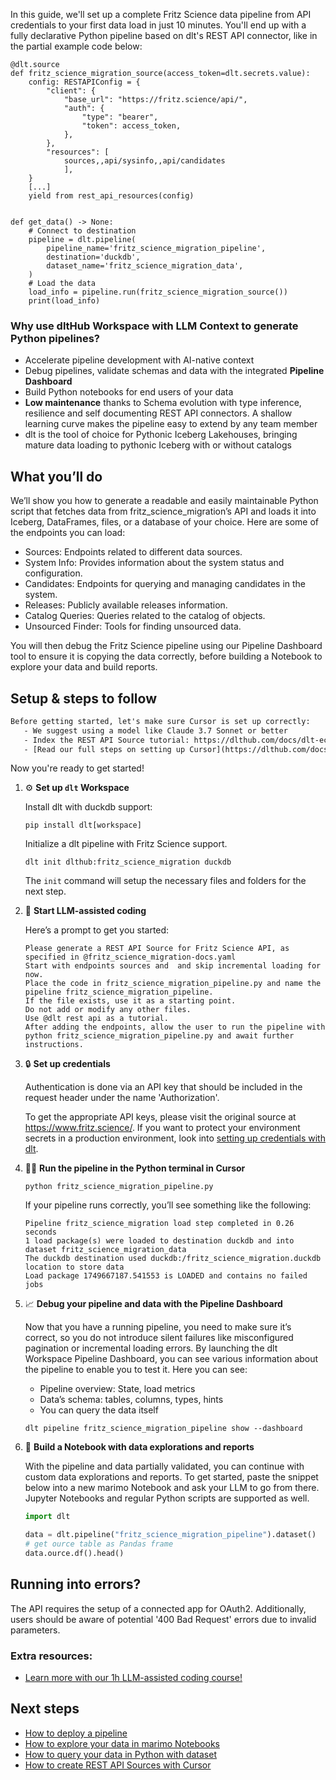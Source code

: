 In this guide, we'll set up a complete Fritz Science data pipeline from API credentials to your first data load in just 10 minutes. You'll end up with a fully declarative Python pipeline based on dlt's REST API connector, like in the partial example code below:

```python-outcome
@dlt.source
def fritz_science_migration_source(access_token=dlt.secrets.value):
    config: RESTAPIConfig = {
        "client": {
            "base_url": "https://fritz.science/api/",
            "auth": {
                "type": "bearer",
                "token": access_token,
            },
        },
        "resources": [
            sources,,api/sysinfo,,api/candidates
            ],
    }
    [...]
    yield from rest_api_resources(config)


def get_data() -> None:
    # Connect to destination
    pipeline = dlt.pipeline(
        pipeline_name='fritz_science_migration_pipeline',
        destination='duckdb',
        dataset_name='fritz_science_migration_data', 
    )
    # Load the data
    load_info = pipeline.run(fritz_science_migration_source())
    print(load_info) 
```

### Why use dltHub Workspace with LLM Context to generate Python pipelines?

- Accelerate pipeline development with AI-native context
- Debug pipelines, validate schemas and data with the integrated **Pipeline Dashboard**
- Build Python notebooks for end users of your data
- **Low maintenance** thanks to Schema evolution with type inference, resilience and self documenting REST API connectors. A shallow learning curve makes the pipeline easy to extend by any team member
- dlt is the tool of choice for Pythonic Iceberg Lakehouses, bringing mature data loading to pythonic Iceberg with or without catalogs

## What you’ll do

We’ll show you how to generate a readable and easily maintainable Python script that fetches data from fritz_science_migration’s API and loads it into Iceberg, DataFrames, files, or a database of your choice. Here are some of the endpoints you can load:

- Sources: Endpoints related to different data sources.
- System Info: Provides information about the system status and configuration.
- Candidates: Endpoints for querying and managing candidates in the system.
- Releases: Publicly available releases information.
- Catalog Queries: Queries related to the catalog of objects.
- Unsourced Finder: Tools for finding unsourced data.

You will then debug the Fritz Science pipeline using our Pipeline Dashboard tool to ensure it is copying the data correctly, before building a Notebook to explore your data and build reports.

## Setup & steps to follow

```default
Before getting started, let's make sure Cursor is set up correctly:
   - We suggest using a model like Claude 3.7 Sonnet or better
   - Index the REST API Source tutorial: https://dlthub.com/docs/dlt-ecosystem/verified-sources/rest_api/ and add it to context as **@dlt rest api**
   - [Read our full steps on setting up Cursor](https://dlthub.com/docs/dlt-ecosystem/llm-tooling/cursor-restapi#23-configuring-cursor-with-documentation)
```

Now you're ready to get started!

1. ⚙️ **Set up `dlt` Workspace**
    
    Install dlt with duckdb support:
    ```shell
    pip install dlt[workspace]
    ```

    Initialize a dlt pipeline with Fritz Science support.
    ```shell
    dlt init dlthub:fritz_science_migration duckdb
    ```

    The `init` command will setup the necessary files and folders for the next step.
    
2. 🤠 **Start LLM-assisted coding**
    
    Here’s a prompt to get you started:
    
    ```prompt
    Please generate a REST API Source for Fritz Science API, as specified in @fritz_science_migration-docs.yaml 
    Start with endpoints sources and  and skip incremental loading for now. 
    Place the code in fritz_science_migration_pipeline.py and name the pipeline fritz_science_migration_pipeline. 
    If the file exists, use it as a starting point. 
    Do not add or modify any other files. 
    Use @dlt rest api as a tutorial. 
    After adding the endpoints, allow the user to run the pipeline with python fritz_science_migration_pipeline.py and await further instructions.
    ```

    
3. 🔒 **Set up credentials** 
    
    Authentication is done via an API key that should be included in the request header under the name 'Authorization'.
    
    To get the appropriate API keys, please visit the original source at https://www.fritz.science/.
    If you want to protect your environment secrets in a production environment, look into [setting up credentials with dlt](https://dlthub.com/docs/walkthroughs/add_credentials).
    
4. 🏃‍♀️ **Run the pipeline in the Python terminal in Cursor**
    
    ```shell
    python fritz_science_migration_pipeline.py
    ```
    
    If your pipeline runs correctly, you’ll see something like the following:
    
    ```shell
    Pipeline fritz_science_migration load step completed in 0.26 seconds
    1 load package(s) were loaded to destination duckdb and into dataset fritz_science_migration_data
    The duckdb destination used duckdb:/fritz_science_migration.duckdb location to store data
    Load package 1749667187.541553 is LOADED and contains no failed jobs
    ```
    
5. 📈 **Debug your pipeline and data with the Pipeline Dashboard**

    Now that you have a running pipeline, you need to make sure it’s correct, so you do not introduce silent failures like misconfigured pagination or incremental loading errors. By launching the dlt Workspace Pipeline Dashboard, you can see various information about the pipeline to enable you to test it. Here you can see:
    - Pipeline overview: State, load metrics
    - Data’s schema: tables, columns, types, hints
    - You can query the data itself
    
    ```shell
    dlt pipeline fritz_science_migration_pipeline show --dashboard
    ```
    
6. 🐍 **Build a Notebook with data explorations and reports**

    With the pipeline and data partially validated, you can continue with custom data explorations and reports. To get started, paste the snippet below into a new marimo Notebook and ask your LLM to go from there. Jupyter Notebooks and regular Python scripts are supported as well.

    
    ```python
    import dlt

   data = dlt.pipeline("fritz_science_migration_pipeline").dataset()
   # get ource table as Pandas frame
   data.ource.df().head()
    ```

## Running into errors?

The API requires the setup of a connected app for OAuth2. Additionally, users should be aware of potential '400 Bad Request' errors due to invalid parameters.

### Extra resources:

- [Learn more with our 1h LLM-assisted coding course!](https://www.youtube.com/watch?v=GGid70rnJuM)

## Next steps

- [How to deploy a pipeline](https://dlthub.com/docs/walkthroughs/deploy-a-pipeline)
- [How to explore your data in marimo Notebooks](https://dlthub.com/docs/general-usage/dataset-access/marimo)
- [How to query your data in Python with dataset](https://dlthub.com/docs/general-usage/dataset-access/dataset)
- [How to create REST API Sources with Cursor](https://dlthub.com/docs/dlt-ecosystem/llm-tooling/cursor-restapi)